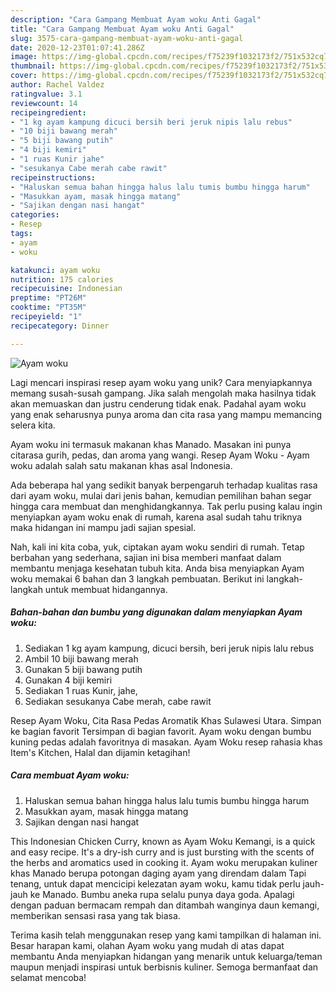 ```yaml
---
description: "Cara Gampang Membuat Ayam woku Anti Gagal"
title: "Cara Gampang Membuat Ayam woku Anti Gagal"
slug: 3575-cara-gampang-membuat-ayam-woku-anti-gagal
date: 2020-12-23T01:07:41.286Z
image: https://img-global.cpcdn.com/recipes/f75239f1032173f2/751x532cq70/ayam-woku-foto-resep-utama.jpg
thumbnail: https://img-global.cpcdn.com/recipes/f75239f1032173f2/751x532cq70/ayam-woku-foto-resep-utama.jpg
cover: https://img-global.cpcdn.com/recipes/f75239f1032173f2/751x532cq70/ayam-woku-foto-resep-utama.jpg
author: Rachel Valdez
ratingvalue: 3.1
reviewcount: 14
recipeingredient:
- "1 kg ayam kampung dicuci bersih beri jeruk nipis lalu rebus"
- "10 biji bawang merah"
- "5 biji bawang putih"
- "4 biji kemiri"
- "1 ruas Kunir jahe"
- "sesukanya Cabe merah cabe rawit"
recipeinstructions:
- "Haluskan semua bahan hingga halus lalu tumis bumbu hingga harum"
- "Masukkan ayam, masak hingga matang"
- "Sajikan dengan nasi hangat"
categories:
- Resep
tags:
- ayam
- woku

katakunci: ayam woku 
nutrition: 175 calories
recipecuisine: Indonesian
preptime: "PT26M"
cooktime: "PT35M"
recipeyield: "1"
recipecategory: Dinner

---
```



![Ayam woku](https://img-global.cpcdn.com/recipes/f75239f1032173f2/751x532cq70/ayam-woku-foto-resep-utama.jpg)

Lagi mencari inspirasi resep ayam woku yang unik? Cara menyiapkannya memang susah-susah gampang. Jika salah mengolah maka hasilnya tidak akan memuaskan dan justru cenderung tidak enak. Padahal ayam woku yang enak seharusnya punya aroma dan cita rasa yang mampu memancing selera kita.

Ayam woku ini termasuk makanan khas Manado. Masakan ini punya citarasa gurih, pedas, dan aroma yang wangi. Resep Ayam Woku - Ayam woku adalah salah satu makanan khas asal Indonesia.

Ada beberapa hal yang sedikit banyak berpengaruh terhadap kualitas rasa dari ayam woku, mulai dari jenis bahan, kemudian pemilihan bahan segar hingga cara membuat dan menghidangkannya. Tak perlu pusing kalau ingin menyiapkan ayam woku enak di rumah, karena asal sudah tahu triknya maka hidangan ini mampu jadi sajian spesial.


Nah, kali ini kita coba, yuk, ciptakan ayam woku sendiri di rumah. Tetap berbahan yang sederhana, sajian ini bisa memberi manfaat dalam membantu menjaga kesehatan tubuh kita. Anda bisa menyiapkan Ayam woku memakai 6 bahan dan 3 langkah pembuatan. Berikut ini langkah-langkah untuk membuat hidangannya.

<!--inarticleads1-->

##### Bahan-bahan dan bumbu yang digunakan dalam menyiapkan Ayam woku:

1. Sediakan 1 kg ayam kampung, dicuci bersih, beri jeruk nipis lalu rebus
1. Ambil 10 biji bawang merah
1. Gunakan 5 biji bawang putih
1. Gunakan 4 biji kemiri
1. Sediakan 1 ruas Kunir, jahe,
1. Sediakan sesukanya Cabe merah, cabe rawit


Resep Ayam Woku, Cita Rasa Pedas Aromatik Khas Sulawesi Utara. Simpan ke bagian favorit Tersimpan di bagian favorit. Ayam woku dengan bumbu kuning pedas adalah favoritnya di masakan. Ayam Woku resep rahasia khas Item&#39;s Kitchen, Halal dan dijamin ketagihan! 

<!--inarticleads2-->

##### Cara membuat Ayam woku:

1. Haluskan semua bahan hingga halus lalu tumis bumbu hingga harum
1. Masukkan ayam, masak hingga matang
1. Sajikan dengan nasi hangat


This Indonesian Chicken Curry, known as Ayam Woku Kemangi, is a quick and easy recipe. It&#39;s a dry-ish curry and is just bursting with the scents of the herbs and aromatics used in cooking it. Ayam woku merupakan kuliner khas Manado berupa potongan daging ayam yang direndam dalam Tapi tenang, untuk dapat mencicipi kelezatan ayam woku, kamu tidak perlu jauh-jauh ke Manado. Bumbu aneka rupa selalu punya daya goda. Apalagi dengan paduan bermacam rempah dan ditambah wanginya daun kemangi, memberikan sensasi rasa yang tak biasa. 

Terima kasih telah menggunakan resep yang kami tampilkan di halaman ini. Besar harapan kami, olahan Ayam woku yang mudah di atas dapat membantu Anda menyiapkan hidangan yang menarik untuk keluarga/teman maupun menjadi inspirasi untuk berbisnis kuliner. Semoga bermanfaat dan selamat mencoba!
